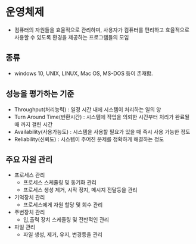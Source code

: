 # 운영체제
  - 컴퓨터의 자원들을 효율적으로 관리하며, 사용자가 컴퓨터를 편리하고 효율적으로 사용할 수 있도록 환경을 제공하는 프로그램들의 모임

## 종류
  - windows 10, UNIX, LINUX, Mac OS, MS-DOS 등이 존재함.

## 성능을 평가하는 기준
  - Throughput(처리능력) : 일정 시간 내에 시스템이 처리하는 일의 양
  - Turn Around Time(반환시간) : 시스템에 작업을 의뢰한 시간부터 처리가 완료될 때 까지 걸린 시간
  - Availability(사용가능도) : 시스템을 사용할 필요가 있을 때 즉시 사용 가능한 정도
  - Reliability(신뢰도) : 시스템이 주어진 문제를 정확하게 해결하는 정도

## 주요 자원 관리
  - 프로세스 관리
    - 프로세스 스케줄링 및 동기화 관리
    - 프로세스 생성 제거, 시작 정지, 메시지 전달등을 관리
  - 기억장치 관리
    - 프로세스에게 자원 할당 및 회수 관리
  - 주변장치 관리
    - 입,출력 장치 스케줄링 및 전반적인 관리
  - 파일 관리
    - 파일 생성, 제거, 유지, 변경등을 관리
